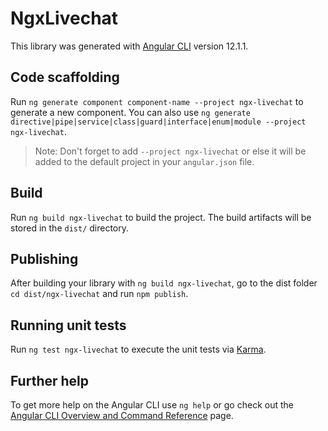 # NgxLivechat

This library was generated with [Angular CLI](https://github.com/angular/angular-cli) version 12.1.1.

## Code scaffolding

Run `ng generate component component-name --project ngx-livechat` to generate a new component. You can also use `ng generate directive|pipe|service|class|guard|interface|enum|module --project ngx-livechat`.
> Note: Don't forget to add `--project ngx-livechat` or else it will be added to the default project in your `angular.json` file. 

## Build

Run `ng build ngx-livechat` to build the project. The build artifacts will be stored in the `dist/` directory.

## Publishing

After building your library with `ng build ngx-livechat`, go to the dist folder `cd dist/ngx-livechat` and run `npm publish`.

## Running unit tests

Run `ng test ngx-livechat` to execute the unit tests via [Karma](https://karma-runner.github.io).

## Further help

To get more help on the Angular CLI use `ng help` or go check out the [Angular CLI Overview and Command Reference](https://angular.io/cli) page.

